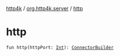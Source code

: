 [http4k](../index.md) / [org.http4k.server](index.md) / [http](./http.md)

# http

`fun http(httpPort: `[`Int`](https://kotlinlang.org/api/latest/jvm/stdlib/kotlin/-int/index.html)`): `[`ConnectorBuilder`](-connector-builder.md)